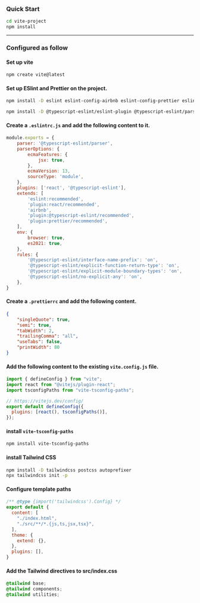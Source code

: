 ### Quick Start
```bash
cd vite-project
npm install
```
---

### Configured as follow

#### Set up vite
```bash
npm create vite@latest
```

#### Set up ESlint and Prettier on the project.
```bash
npm install -D eslint eslint-config-airbnb eslint-config-prettier eslint-plugin-import eslint-plugin-jsx-a11y eslint-plugin-prettier eslint-plugin-react eslint-plugin-react-hooks
```
```bash
npm install -D @typescript-eslint/eslint-plugin @typescript-eslint/parser
```

#### Create a `.eslintrc.js` and add the following content to it.
```javascript
module.exports = {
    parser: '@typescript-eslint/parser',
    parserOptions: {
        ecmaFeatures: {
            jsx: true,
        },
        ecmaVersion: 13,
        sourceType: 'module',
    },
    plugins: ['react', '@typescript-eslint'],
    extends: [
        'eslint:recommended',
        'plugin:react/recommended',
        'airbnb',
        'plugin:@typescript-eslint/recommended',
        'plugin:prettier/recommended',
    ],
    env: {
        browser: true,
        es2021: true,
    },
    rules: {
        '@typescript-eslint/interface-name-prefix': 'on',
        '@typescript-eslint/explicit-function-return-type': 'on',
        '@typescript-eslint/explicit-module-boundary-types': 'on',
        '@typescript-eslint/no-explicit-any': 'on',
    },
}
```

#### Create a `.prettierrc` and add the following content.
```json
{
    "singleQuote": true,
    "semi": true,
    "tabWidth": 2,
    "trailingComma": "all",
    "useTabs": false,
    "printWidth": 80
}
```

#### Add the following content to the existing `vite.config.js` file.
```javascript
import { defineConfig } from "vite";
import react from "@vitejs/plugin-react";
import tsconfigPaths from "vite-tsconfig-paths";

// https://vitejs.dev/config/
export default defineConfig({
  plugins: [react(), tsconfigPaths()],
});
```

#### install `vite-tsconfig-paths`
```bash
npm install vite-tsconfig-paths
```
#### install Tailwind CSS
```bash
npm install -D tailwindcss postcss autoprefixer
npx tailwindcss init -p
```
#### Configure template paths
```javascript
/** @type {import('tailwindcss').Config} */
export default {
  content: [
    "./index.html",
    "./src/**/*.{js,ts,jsx,tsx}",
  ],
  theme: {
    extend: {},
  },
  plugins: [],
}
```

#### Add the Tailwind directives to src/index.css
```css
@tailwind base;
@tailwind components;
@tailwind utilities;
```
